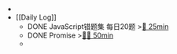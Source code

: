 -
- [[Daily Log]]
	- DONE JavaScript错题集 每日20题 >[🍅 25min](#agenda-pomo://?t=f-1688374604926-1500)
	- DONE Promise >[🍅🍅 50min](#agenda-pomo://?t=f-1688377473564-1500%2Cf-1688396104981-1500)
	-